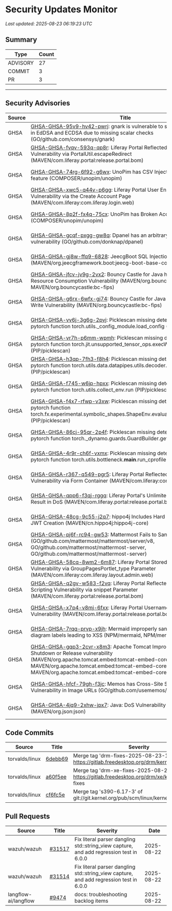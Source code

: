 # Security Updates Monitor

*Last updated: 2025-08-23 06:19:23 UTC*

## Summary
| Type | Count |
|------|-------|
| ADVISORY | 27 |
| COMMIT | 3 |
| PR | 3 |

---

## Security Advisories

| Source | Title | Severity | Date |
|--------|-------|----------|------|
| GHSA | [GHSA-GHSA-95v9-hv42-pwrj](https://github.com/advisories/GHSA-95v9-hv42-pwrj): gnark is vulnerable to signature malleability in EdDSA and ECDSA due to missing scalar checks (GO/github.com/consensys/gnark) | HIGH (CVSS: 0.0) | 2025-08-22 |
| GHSA | [GHSA-GHSA-fvqv-593q-qp8r](https://github.com/advisories/GHSA-fvqv-593q-qp8r): Liferay Portal Reflected Cross-Site Scripting Vulnerability via PortalUtil.escapeRedirect (MAVEN/com.liferay.portal:release.portal.bom) | MODERATE (CVSS: 0.0) | 2025-08-22 |
| GHSA | [GHSA-GHSA-74rg-6f92-g6wx](https://github.com/advisories/GHSA-74rg-6f92-g6wx): UnoPim has CSV Injection on Quick Export feature (COMPOSER/unopim/unopim) | LOW (CVSS: 0.0) | 2025-08-22 |
| GHSA | [GHSA-GHSA-xwc5-q44v-p6gg](https://github.com/advisories/GHSA-xwc5-q44v-p6gg): Liferay Portal User Enumeration Vulnerability via the Create Account Page (MAVEN/com.liferay:com.liferay.login.web) | MODERATE (CVSS: 0.0) | 2025-08-22 |
| GHSA | [GHSA-GHSA-8p2f-fx4q-75cx](https://github.com/advisories/GHSA-8p2f-fx4q-75cx): UnoPim has Broken Access Control (COMPOSER/unopim/unopim) | HIGH (CVSS: 8.1) | 2025-08-22 |
| GHSA | [GHSA-GHSA-gcqf-pxgg-gw8q](https://github.com/advisories/GHSA-gcqf-pxgg-gw8q): Dpanel has an arbitrary file read vulnerability (GO/github.com/donknap/dpanel) | MODERATE (CVSS: 0.0) | 2025-08-22 |
| GHSA | [GHSA-GHSA-gj8w-ffq9-6828](https://github.com/advisories/GHSA-gj8w-ffq9-6828): JeecgBoot SQL Injection Vulnerability (MAVEN/org.jeecgframework.boot:jeecg-boot-base-core) | MODERATE (CVSS: 6.5) | 2025-08-22 |
| GHSA | [GHSA-GHSA-jfcv-jv9g-2vx2](https://github.com/advisories/GHSA-jfcv-jv9g-2vx2): Bouncy Castle for Java has Uncontrolled Resource Consumption Vulnerability (MAVEN/org.bouncycastle:bctls-fips, MAVEN/org.bouncycastle:bc-fips) | MODERATE (CVSS: 0.0) | 2025-08-22 |
| GHSA | [GHSA-GHSA-g6rx-6wfx-gj74](https://github.com/advisories/GHSA-g6rx-6wfx-gj74): Bouncy Castle for Java has Out-of-Bounds Write Vulnerability (MAVEN/org.bouncycastle:bc-fips) | LOW (CVSS: 0.0) | 2025-08-22 |
| GHSA | [GHSA-GHSA-vv6j-3g6g-2pvj](https://github.com/advisories/GHSA-vv6j-3g6g-2pvj): Picklescan missing detection when calling pytorch function torch.utils._config_module.load_config (PIP/picklescan) | MODERATE (CVSS: 0.0) | 2025-08-22 |
| GHSA | [GHSA-GHSA-vr7h-p6mm-wpmh](https://github.com/advisories/GHSA-vr7h-p6mm-wpmh): Picklescan missing detection when calling pytorch function torch.jit.unsupported_tensor_ops.execWrapper (PIP/picklescan) | MODERATE (CVSS: 0.0) | 2025-08-22 |
| GHSA | [GHSA-GHSA-h3qp-7fh3-f8h4](https://github.com/advisories/GHSA-h3qp-7fh3-f8h4): Picklescan missing detection when calling pytorch function torch.utils.data.datapipes.utils.decoder.basichandlers (PIP/picklescan) | MODERATE (CVSS: 0.0) | 2025-08-22 |
| GHSA | [GHSA-GHSA-f745-w6jp-hpxx](https://github.com/advisories/GHSA-f745-w6jp-hpxx): Picklescan missing detection when calling pytorch function torch.utils.collect_env.run (PIP/picklescan) | MODERATE (CVSS: 0.0) | 2025-08-22 |
| GHSA | [GHSA-GHSA-f4x7-rfwp-v3xw](https://github.com/advisories/GHSA-f4x7-rfwp-v3xw): Picklescan missing detection when calling pytorch function torch.fx.experimental.symbolic_shapes.ShapeEnv.evaluate_guards_expression (PIP/picklescan) | MODERATE (CVSS: 0.0) | 2025-08-22 |
| GHSA | [GHSA-GHSA-86cj-95qr-2p4f](https://github.com/advisories/GHSA-86cj-95qr-2p4f): Picklescan missing detection when calling pytorch function torch._dynamo.guards.GuardBuilder.get (PIP/picklescan) | MODERATE (CVSS: 0.0) | 2025-08-22 |
| GHSA | [GHSA-GHSA-4r9r-ch6f-vxmx](https://github.com/advisories/GHSA-4r9r-ch6f-vxmx): Picklescan missing detection when calling pytorch function torch.utils.bottleneck.__main__.run_cprofile (PIP/picklescan) | MODERATE (CVSS: 0.0) | 2025-08-22 |
| GHSA | [GHSA-GHSA-r367-q549-pgr5](https://github.com/advisories/GHSA-r367-q549-pgr5): Liferay Portal Reflected Cross-Site Scripting Vulnerability via Form Container (MAVEN/com.liferay:com.liferay.layout.taglib) | LOW (CVSS: 0.0) | 2025-08-22 |
| GHSA | [GHSA-GHSA-qpp6-f3qj-rggq](https://github.com/advisories/GHSA-qpp6-f3qj-rggq): Liferay Portal's Unlimited File Upload Could Result in DoS (MAVEN/com.liferay.portal:release.portal.bom) | MODERATE (CVSS: 0.0) | 2025-08-22 |
| GHSA | [GHSA-GHSA-48cg-9c55-j2q7](https://github.com/advisories/GHSA-48cg-9c55-j2q7): hippo4j Includes Hard Coded Secret Key in JWT Creation (MAVEN/cn.hippo4j:hippo4j-core) | HIGH (CVSS: 8.8) | 2025-08-21 |
| GHSA | [GHSA-GHSA-pj6f-rc94-gw53](https://github.com/advisories/GHSA-pj6f-rc94-gw53): Mattermost Fails to Sanitize File Names (GO/github.com/mattermost/mattermost/server/v8, GO/github.com/mattermost/mattermost-server, GO/github.com/mattermost/mattermost-server) | MODERATE (CVSS: 4.3) | 2025-08-21 |
| GHSA | [GHSA-GHSA-58cq-8wm2-6m87](https://github.com/advisories/GHSA-58cq-8wm2-6m87): Liferay Portal Stored Cross-Site Scripting Vulnerability via GroupPagesPortlet_type Parameter (MAVEN/com.liferay:com.liferay.layout.admin.web) | MODERATE (CVSS: 0.0) | 2025-08-21 |
| GHSA | [GHSA-GHSA-q2gv-w583-f2vq](https://github.com/advisories/GHSA-q2gv-w583-f2vq): Liferay Portal Reflected Cross-Site Scripting Vulnerability via snippet Parameter (MAVEN/com.liferay.portal:release.portal.bom) | MODERATE (CVSS: 0.0) | 2025-08-21 |
| GHSA | [GHSA-GHSA-x7p4-v8mj-6fxx](https://github.com/advisories/GHSA-x7p4-v8mj-6fxx): Liferay Portal Username Enumeration Vulnerability (MAVEN/com.liferay.portal:release.portal.bom) | MODERATE (CVSS: 0.0) | 2025-08-21 |
| GHSA | [GHSA-GHSA-7rqq-prvp-x9jh](https://github.com/advisories/GHSA-7rqq-prvp-x9jh): Mermaid improperly sanitizes sequence diagram labels leading to XSS (NPM/mermaid, NPM/mermaid) | MODERATE (CVSS: 0.0) | 2025-08-19 |
| GHSA | [GHSA-GHSA-gqp3-2cvr-x8m3](https://github.com/advisories/GHSA-gqp3-2cvr-x8m3): Apache Tomcat Improper Resource Shutdown or Release vulnerability (MAVEN/org.apache.tomcat.embed:tomcat-embed-core, MAVEN/org.apache.tomcat.embed:tomcat-embed-core, MAVEN/org.apache.tomcat.embed:tomcat-embed-core) | HIGH (CVSS: 7.5) | 2025-08-13 |
| GHSA | [GHSA-GHSA-hfcf-79gh-f3jc](https://github.com/advisories/GHSA-hfcf-79gh-f3jc): Memos has Cross-Site Scripting (XSS) Vulnerability in Image URLs (GO/github.com/usememos/memos) | MODERATE (CVSS: 0.0) | 2025-07-29 |
| GHSA | [GHSA-GHSA-4jq9-2xhw-jpx7](https://github.com/advisories/GHSA-4jq9-2xhw-jpx7): Java: DoS Vulnerability in JSON-JAVA (MAVEN/org.json:json) | HIGH (CVSS: 7.5) | 2023-11-14 |

## Code Commits

| Source | Title | Severity | Date |
|--------|-------|----------|------|
| torvalds/linux | [6debb69](https://github.com/torvalds/linux/commit/6debb69041724bae8a8a4d0ac60502754c1cd945) | Merge tag 'drm-fixes-2025-08-23-1' of https://gitlab.freedesktop.org/drm/kernel | 2025-08-22 |
| torvalds/linux | [a60f5ee](https://github.com/torvalds/linux/commit/a60f5ee68efd91b4507eacbb40d4024ecf363304) | Merge tag 'drm-xe-fixes-2025-08-21-1' of https://gitlab.freedesktop.org/drm/xe/kernel into drm-fixes | 2025-08-22 |
| torvalds/linux | [cf6fc5e](https://github.com/torvalds/linux/commit/cf6fc5eefc5bbbbff92a085039ff74cdbd065c29) | Merge tag 's390-6.17-3' of git://git.kernel.org/pub/scm/linux/kernel/git/s390/linux | 2025-08-22 |

## Pull Requests

| Source | Title | Severity | Date |
|--------|-------|----------|------|
| wazuh/wazuh | [#31517](https://github.com/wazuh/wazuh/pull/31517) | Fix literal parser dangling std::string_view capture, and add regression test in 6.0.0 | 2025-08-22 |
| wazuh/wazuh | [#31514](https://github.com/wazuh/wazuh/pull/31514) | Fix literal parser dangling std::string_view capture, and add regression test in 6.0.0 | 2025-08-22 |
| langflow-ai/langflow | [#9474](https://github.com/langflow-ai/langflow/pull/9474) | docs: troubleshooting backlog items | 2025-08-22 |

